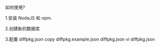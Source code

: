 如何使用?

1.安装 NodeJS 和 npm.

2.创建新的数据库

3.配置 diffpkg.json
copy diffpkg.example.json diffpkg.json
vi diffpkg.json
